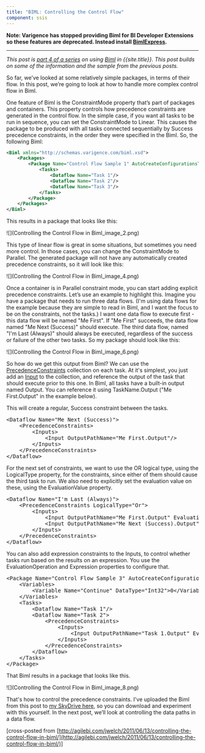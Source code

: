```yaml
---
title: "BIML: Controlling the Control Flow"
component: ssis
---
```



**Note: Varigence has stopped providing Biml for BI Developer Extensions so these features are deprecated. Instead install [BimlExpress](https://www.varigence.com/BimlExpress).**

--------------------


*This post is [part 4 of a series](http://agilebi.com/jwelch/2011/05/13/biml-functionality-in-bids-helper/)
on using [Biml](http://www.varigence.com/documentation/biml/) in
{{site.title}}. This post builds on some of the information and the sample from the previous posts.*

So far, we&rsquo;ve looked at some relatively simple packages, in terms of their flow. In this post, we&rsquo;re going to look at how to handle more complex control flow in Biml.

One feature of Biml is the ConstraintMode property that&rsquo;s part of packages and containers. This property controls how precedence constraints are generated in the control flow. In the simple case, if you want all tasks to be run in sequence, you can
 set the ConstraintMode to Linear. This causes the package to be produced with all tasks connected sequentially by Success precedence constraints, in the order they were specified in the Biml. So, the following Biml:

``` xml
<Biml xmlns="http://schemas.varigence.com/biml.xsd">
    <Packages>
        <Package Name="Control Flow Sample 1" AutoCreateConfigurationsType="None" ConstraintMode="Linear">
            <Tasks>
                <Dataflow Name="Task 1"/>
                <Dataflow Name="Task 2"/>
                <Dataflow Name="Task 3"/>
            </Tasks>
        </Package>
    </Packages>
</Biml>
```

This results in a package that looks like this:

![](Controlling the Control Flow in Biml_image_2.png)

This type of linear flow is great in some situations, but sometimes you need more control. In those cases, you can change the ConstraintMode to Parallel. The generated package will not have any automatically created precedence constraints, so it will look like this:

![](Controlling the Control Flow in Biml_image_4.png)

Once a container is in Parallel constraint mode, you can start adding explicit precedence constraints. Let&rsquo;s use an example to highlight this. Imagine you have a package that needs to run three data flows. (I'm using data flows for the example  because they are simple to read in Biml, and I want the focus to be on the constraints, not the tasks.) I want one data flow to execute first - this data flow will be named "Me First". If "Me First" succeeds, the data flow named
 "Me Next (Success)" should execute. The third data flow, named "I'm Last (Always)" should always be executed, regardless of the success or failure of the other two tasks. So my package should look like this:

 ![](Controlling the Control Flow in Biml_image_6.png)


So how do we get this output from Biml? We can use the [PrecedenceConstraints](http://www.varigence.com/documentation/biml/biml_Varigence.Languages.Biml.Task.AstTaskflowPrecedenceConstraintsNode.html) collection on each task. At it's simplest, you just add an [Input](http://www.varigence.com/documentation/biml/biml_Varigence.Languages.Biml.Task.AstTaskflowInputPathNode.html) to the collection, and reference the output of the task that should execute prior to this one. In Biml, all tasks have a built-in output named Output. You can reference it using TaskName.Output ("Me First.Output" in the example below).

This will create a regular, Success constraint between the tasks.

<pre>&lt;Dataflow Name=&quot;Me Next (Success)&quot;&gt;
    &lt;PrecedenceConstraints&gt;
        &lt;Inputs&gt;
            &lt;Input OutputPathName=&quot;Me First.Output&quot;/&gt;
        &lt;/Inputs&gt;
    &lt;/PrecedenceConstraints&gt;
&lt;/Dataflow&gt;</pre>

For the next set of constraints, we want to use the OR logical type, using the LogicalType property, for the constraints, since either of them should cause the third task to run. We also need to explicitly set the evaluation value on these, using the EvaluationValue property.

<pre>&lt;Dataflow Name=&quot;I'm Last (Always)&quot;&gt;
    &lt;PrecedenceConstraints LogicalType=&quot;Or&quot;&gt;
        &lt;Inputs&gt;
            &lt;Input OutputPathName=&quot;Me First.Output&quot; EvaluationValue=&quot;Failure&quot;/&gt;
            &lt;Input OutputPathName=&quot;Me Next (Success).Output&quot; EvaluationValue=&quot;Completion&quot;/&gt;
        &lt;/Inputs&gt;
    &lt;/PrecedenceConstraints&gt;
&lt;/Dataflow&gt;</pre>

You can also add expression constraints to the Inputs, to control whether tasks run based on the results on an expression. You use the EvaluationOperation and Expression properties to configure that.

<pre>&lt;Package Name=&quot;Control Flow Sample 3&quot; AutoCreateConfigurationsType=&quot;None&quot; ConstraintMode=&quot;Parallel&quot;&gt;
    &lt;Variables&gt;
        &lt;Variable Name=&quot;Continue&quot; DataType=&quot;Int32&quot;&gt;0&lt;/Variable&gt;
    &lt;/Variables&gt;
    &lt;Tasks&gt;
        &lt;Dataflow Name=&quot;Task 1&quot;/&gt;
        &lt;Dataflow Name=&quot;Task 2&quot;&gt;
            &lt;PrecedenceConstraints&gt;
                &lt;Inputs&gt;
                    &lt;Input OutputPathName=&quot;Task 1.Output&quot; EvaluationOperation=&quot;Expression&quot; Expression=&quot;@Continue==1&quot;/&gt;
                &lt;/Inputs&gt;
            &lt;/PrecedenceConstraints&gt;
        &lt;/Dataflow&gt;
    &lt;/Tasks&gt;
&lt;/Package&gt;</pre>

That Biml results in a package that looks like this.

 ![](Controlling the Control Flow in Biml_image_8.png)

That's how to control the precedence constraints. I've uploaded the Biml from this post to [my SkyDrive here](http://cid-71c6f14e3c205217.office.live.com/self.aspx/Public/BimlSamples/ControlFlow.biml), so you can download and experiment with this yourself. In the next post, we&rsquo;ll look at controlling the data paths in a data flow.

\[cross-posted from [http://agilebi.com/jwelch/2011/06/13/controlling-the-control-flow-in-biml/](http://agilebi.com/jwelch/2011/06/13/controlling-the-control-flow-in-biml/)]
